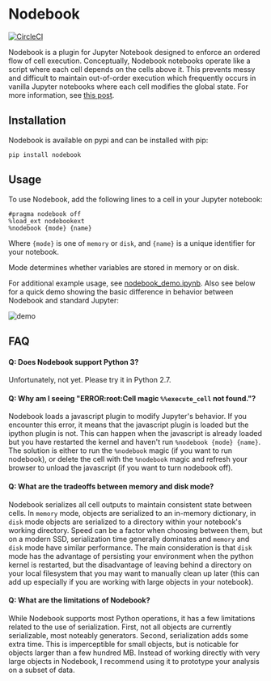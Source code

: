 # Nodebook

[![CircleCI](https://circleci.com/gh/stitchfix/nodebook.svg?style=shield)](https://circleci.com/gh/stitchfix/nodebook)

Nodebook is a plugin for Jupyter Notebook designed to enforce an ordered flow of cell execution. Conceptually, Nodebook notebooks operate like a script where each cell depends on the cells above it. This prevents messy and difficult to maintain out-of-order execution which frequently occurs in vanilla Jupyter notebooks where each cell modifies the global state. For more information, see [this post](http://multithreaded.stitchfix.com/blog/2017/07/26/nodebook/).


## Installation

Nodebook is available on pypi and can be installed with pip:
```
pip install nodebook
```

## Usage

To use Nodebook, add the following lines to a cell in your Jupyter notebook:
```
#pragma nodebook off
%load_ext nodebookext
%nodebook {mode} {name}
```
Where `{mode}` is one of `memory` or `disk`, and `{name}` is a unique identifier for your notebook.

Mode determines whether variables are stored in memory or on disk.

For additional example usage, see [nodebook_demo.ipynb](./nodebook_demo.ipynb). Also see below for a quick demo showing the basic difference in behavior between Nodebook and standard Jupyter:

![demo](https://user-images.githubusercontent.com/6323667/28484590-0935af6a-6e28-11e7-8bfa-f1555001bac4.gif)

## FAQ

#### Q: Does Nodebook support Python 3?

Unfortunately, not yet. Please try it in Python 2.7.

#### Q: Why am I seeing "ERROR:root:Cell magic `%%execute_cell` not found."?

Nodebook loads a javascript plugin to modify Jupyter's behavior. If you encounter this error, it means that the javascript plugin is loaded but the ipython plugin is not. This can happen when the javascript is already loaded but you have restarted the kernel and haven't run `%nodebook {mode} {name}`. The solution is either to run the `%nodebook` magic (if you want to run nodebook), or delete the cell with the `%nodebook` magic and refresh your browser to unload the javascript (if you want to turn nodebook off).

#### Q: What are the tradeoffs between memory and disk mode?

Nodebook serializes all cell outputs to maintain consistent state between cells. In `memory` mode, objects are serialized to an in-memory dictionary, in `disk` mode objects are serialized to a directory within your notebook's working directory. Speed can be a factor when choosing between them, but on a modern SSD, serialization time generally dominates and `memory` and `disk` mode have similar performance. The main consideration is that `disk` mode has the advantage of persisting your environment when the python kernel is restarted, but the disadvantage of leaving behind a directory on your local filesystem that you may want to manually clean up later (this can add up especially if you are working with large objects in your notebook).

#### Q: What are the limitations of Nodebook?

While Nodebook supports most Python operations, it has a few limitations related to the use of serialization. First, not all objects are currently serializable, most noteably generators. Second, serialization adds some extra time. This is imperceptible for small objects, but is noticable for objects larger than a few hundred MB. Instead of working directly with very large objects in Nodebook, I recommend using it to prototype your analysis on a subset of data.
